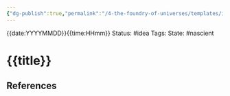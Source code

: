 ```yaml
---
{"dg-publish":true,"permalink":"/4-the-foundry-of-universes/templates/idea/","created":"2025-01-22T11:17:14.731-05:00","updated":"2024-05-23T22:23:56.966-04:00"}
---
```


{{date:YYYYMMDD}}{{time:HHmm}}
Status: #idea
Tags: 
State: #nascient
# {{title}}



## References
